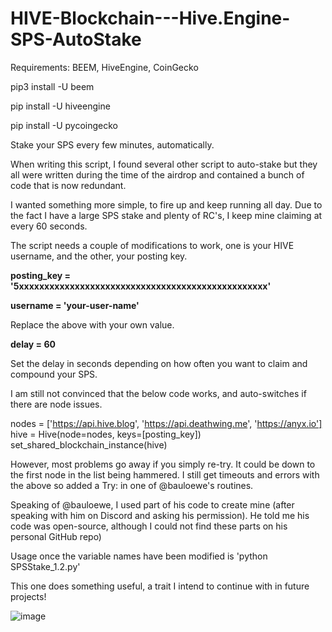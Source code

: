# HIVE-Blockchain---Hive.Engine-SPS-AutoStake

Requirements: BEEM, HiveEngine, CoinGecko

pip3 install -U beem

pip install -U hiveengine

pip install -U pycoingecko

Stake your SPS every few minutes, automatically.

When writing this script, I found several other script to auto-stake but they all 
were written during the time of the airdrop and contained a bunch of code that is now redundant. 

I wanted something more simple, to fire up and keep running all day. Due to the fact
I have a large SPS stake and plenty of RC's, I keep mine claiming at every 60 seconds.

The script needs a couple of modifications to work, one is your HIVE username, and the other,
your posting key.

**posting_key = '5xxxxxxxxxxxxxxxxxxxxxxxxxxxxxxxxxxxxxxxxxxxxxxxxx'**

**username = 'your-user-name'**

Replace the above with your own value.

**delay = 60**

Set the delay in seconds depending on how often you want to claim and compound your SPS.

I am still not convinced that the below code works, and auto-switches if there are node issues.

nodes = ['https://api.hive.blog', 'https://api.deathwing.me', 'https://anyx.io']
hive = Hive(node=nodes, keys=[posting_key])
set_shared_blockchain_instance(hive)

However, most problems go away if you simply re-try. It could be down to the first node in the list
being hammered. I still get timeouts and errors with the above so added a Try: in one of @bauloewe's routines.

Speaking of @bauloewe, I used part of his code to create mine (after speaking with him on Discord and
asking his permission). He told me his code was open-source, although I could not find these parts on his
personal GitHub repo)

Usage once the variable names have been modified is 'python SPSStake_1.2.py'

This one does something useful, a trait I intend to continue with in future projects!

![image](https://user-images.githubusercontent.com/119123179/210832658-5b54eb8d-90bb-4f82-bdc0-53cf656c32b6.png)

